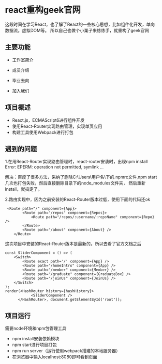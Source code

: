 ﻿# react重构geek官网

这段时间在学习React，也了解了React的一些核心思想，比如组件化开发，单向数据流，虚拟DOM等。
所以自己也做个小栗子来练练手，就重构了geek官网

## 主要功能

- 工作室简介

- 成员介绍

- 毕业去向

- 加入我们

## 项目概述
- React.js，ECMAScript6进行组件开发
- 使用React-Router实现路由管理，实现单页应用
- 构建工具使用Webpack进行打包

## 遇到的问题

1.在用React-Router实现路由管理时，react-router安装时，出现npm install Error: EPERM: operation not permitted, symlink ...

解决：百度了很多方法，采纳了删除C:\Users\用户名\下的.npmrc文件,npm start几次也打包失败，然后直接删除目录下的node_modules文件夹，
然后重新install，就搞定了。

2.路由实现中，因为之前安装的React-Router版本过低，使用下面的代码还ok

```
 <Route path="/" component={App}>
        <Route path="/repos" component={Repos}>
            <Route path="/repos/:username/:repoName" component={Repo} />
        </Route>
        <Route path="/about" component={About} />
    </Route>
```
这次项目中安装的React-Router版本是最新的，所以去看了官方文档之后

```
const SliderComponent = () => (
    <Switch>
        <Route exact path='/' component={App} />
        <Route path="/homeIntro" component={App} />
        <Route path="/member" component={Member} />
        <Route path="/graduate" component={GraduateBox} />
        <Route path="/joinUs" component={JoinUs} />
    </Switch>
);
render(<HashRouter history={hashHistory}>
            <SliderComponent />
      </HashRouter>, document.getElementById('root'));

```

## 项目运行
需要node环境和npm包管理工具
- npm install安装依赖模块
- npm start进行项目打包
- npm run server（运行使用webpack搭建的本地服务器）
- 在浏览器中输入localhost:8080即可看到页面
